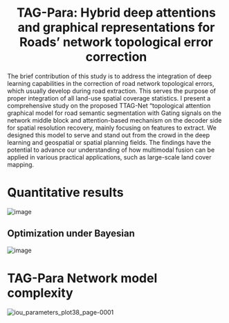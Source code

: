# <h1 align="center"> <b>TAG-Para: Hybrid deep attentions and graphical representations for Roads’ network topological error correction</b><br></h1>
 
The brief contribution of this study is to address the integration of deep learning capabilities in the correction of road network topological errors, which usually develop during road extraction.  This serves the purpose of proper integration of all land-use spatial coverage statistics. I present a comprehensive study on the proposed TTAG-Net “topological attention graphical model for road semantic segmentation with Gating signals on the network middle block and attention-based mechanism on the decoder side for spatial resolution recovery, mainly focusing on features to extract. We designed this model to serve and stand out from the crowd in the deep learning and geospatial or spatial planning fields. The findings have the potential to advance our understanding of how multimodal fusion can be applied in various practical applications, such as large-scale land cover mapping.

# Quantitative results

![image](https://github.com/user-attachments/assets/ce44e15c-9e1a-4575-8d76-885901fb0328)


## Optimization under Bayesian
![image](https://github.com/user-attachments/assets/7feb4ce4-26dc-43f3-9cc8-c7a495eb930b)


# TAG-Para Network model complexity

![iou_parameters_plot38_page-0001](https://github.com/user-attachments/assets/a8a5cba5-1e19-4bdf-9691-6da30ee8dded)

